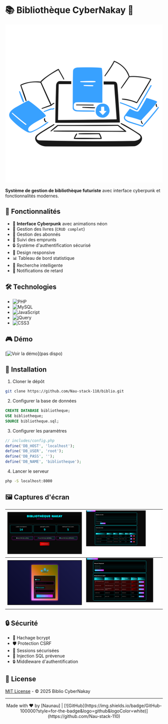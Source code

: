 # 📚 Bibliothèque CyberNakay 🚀

![Bannière CyberNakay](images/logo-cyber-nakay.png)

**Système de gestion de bibliothèque futuriste** avec interface cyberpunk et fonctionnalités modernes.

## 🌟 Fonctionnalités

- 🎨 **Interface Cyberpunk** avec animations néon
- 📖 Gestion des livres (`CRUD complet`)
- 👥 Gestion des abonnés
- 🔄 Suivi des emprunts
- 🔒 Système d'authentification sécurisé
- 📱 Design responsive
- 📊 Tableau de bord statistique
- 🔎 Recherche intelligente
- 🚨 Notifications de retard

## 🛠 Technologies

- ![PHP](https://img.shields.io/badge/PHP-777BB4?style=for-the-badge&logo=php&logoColor=white)
- ![MySQL](https://img.shields.io/badge/MySQL-005C84?style=for-the-badge&logo=mysql&logoColor=white)
- ![JavaScript](https://img.shields.io/badge/JavaScript-F7DF1E?style=for-the-badge&logo=javascript&logoColor=black)
- ![jQuery](https://img.shields.io/badge/jQuery-0769AD?style=for-the-badge&logo=jquery&logoColor=white)
- ![CSS3](https://img.shields.io/badge/CSS3-1572B6?style=for-the-badge&logo=css3&logoColor=white)

## 🎮 Démo

[![Voir la démo](https://img.shields.io/badge/YouTube-FF0000?style=for-the-badge&logo=youtube&logoColor=white)](pas dispo)

## 🚀 Installation

1. Cloner le dépôt
```bash
git clone https://github.com/Nau-stack-110/biblio.git
```

2. Configurer la base de données
```sql
CREATE DATABASE bibliotheque;
USE bibliotheque;
SOURCE bibliotheque.sql;
```

3. Configurer les paramètres
```php
// includes/config.php
define('DB_HOST', 'localhost');
define('DB_USER', 'root');
define('DB_PASS', '');
define('DB_NAME', 'bibliotheque');
```

4. Lancer le serveur
```bash
php -S localhost:8000
```

## 🖼 Captures d'écran

| ![Tableau de bord](screenshots/dashboard.png) | ![Gestion des livres](screenshots/book.png) |
|-----------------------------------------------|---------------------------------------------|
| ![Connexion](screenshots/login.png)           | ![Emprunts](screenshots/emprunt.png)          |

## 🔒 Sécurité

- 🔑 Hachage bcrypt
- 🛡 Protection CSRF
- 🔄 Sessions sécurisées
- 🚫 Injection SQL prévenue
- 🔒 Middleware d'authentification

## 📜 License

[MIT License](LICENSE) - © 2025 Biblio CyberNakay 

---

<div align="center">
  Made with ❤️ by [Naunau] | 
  [![GitHub](https://img.shields.io/badge/GitHub-100000?style=for-the-badge&logo=github&logoColor=white)](https://github.com/Nau-stack-110)
</div>